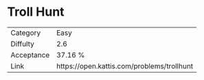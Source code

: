 # Troll Hunt

<table>
    <tr>
        <td>Category</td>
        <td>Easy</td>
    </tr>
    <tr>
        <td>Diffulty</td>
        <td>2.6</td>
    </tr>
    <tr>
        <td>Acceptance</td>
        <td>37.16 %</td>
    </tr>
    <tr>
        <td>Link</td>
        <td>https://open.kattis.com/problems/trollhunt</td>
    </tr>
</table>
